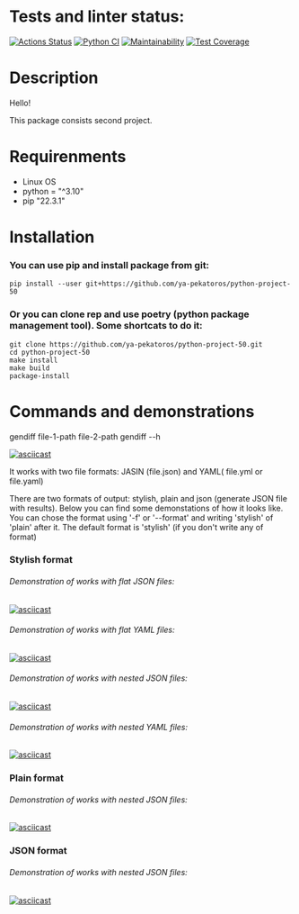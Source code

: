 # Tests and linter status:
[![Actions Status](https://github.com/ya-pekatoros/python-project-50/workflows/hexlet-check/badge.svg)](https://github.com/ya-pekatoros/python-project-50/actions)
[![Python CI](https://github.com/ya-pekatoros/python-project-50/actions/workflows/pyci.yml/badge.svg)](https://github.com/ya-pekatoros/python-project-50/actions/workflows/pyci.yml)
[![Maintainability](https://api.codeclimate.com/v1/badges/24e1c9e1a3d7156eb81c/maintainability)](https://codeclimate.com/github/ya-pekatoros/python-project-50/maintainability)
[![Test Coverage](https://api.codeclimate.com/v1/badges/24e1c9e1a3d7156eb81c/test_coverage)](https://codeclimate.com/github/ya-pekatoros/python-project-50/test_coverage)

# Description

Hello!

This package consists second project.

# Requirenments

* Linux OS
* python = "^3.10"
* pip "22.3.1"

# Installation

### You can use pip and install package from git:

    pip install --user git+https://github.com/ya-pekatoros/python-project-50

### Or you can clone rep and use poetry (python package management tool). Some shortcats to do it:

    git clone https://github.com/ya-pekatoros/python-project-50.git
    cd python-project-50
    make install
    make build
    package-install

# Commands and demonstrations

gendiff file-1-path file-2-path
    gendiff --h

[![asciicast](https://asciinema.org/a/nwp85W7BFsW8ybmsRJZCXibrt.svg)](https://asciinema.org/a/nwp85W7BFsW8ybmsRJZCXibrt)

It works with two file formats: JASIN (file.json) and YAML( file.yml or file.yaml)

There are two formats of output: stylish, plain and json (generate JSON file with results). Below you can find some demonstations of how it looks like. You can chose the format using '-f' or '--format' and writing 'stylish' of 'plain' after it. The default format is 'stylish' (if you don't write any of format)

### Stylish format

###### Demonstration of works with flat JSON files:

[![asciicast](https://asciinema.org/a/mIKPz61JM2dsScTsPyr8GEK7p.svg)](https://asciinema.org/a/mIKPz61JM2dsScTsPyr8GEK7p)

###### Demonstration of works with flat YAML files:

[![asciicast](https://asciinema.org/a/MRS0b80RK5t1NL0k5DQtPNAgJ.svg)](https://asciinema.org/a/MRS0b80RK5t1NL0k5DQtPNAgJ)

###### Demonstration of works with nested JSON files:

[![asciicast](https://asciinema.org/a/XgyKOJQAjMYkA6brZF4q2e7eM.svg)](https://asciinema.org/a/XgyKOJQAjMYkA6brZF4q2e7eM)

###### Demonstration of works with nested YAML files:

[![asciicast](https://asciinema.org/a/7P9asGZj8flZVKLfib7Xx5cgw.svg)](https://asciinema.org/a/7P9asGZj8flZVKLfib7Xx5cgw)

### Plain format

###### Demonstration of works with nested JSON files:

[![asciicast](https://asciinema.org/a/kTjeMUJ2vP4PuO42I7EFoIII4.svg)](https://asciinema.org/a/kTjeMUJ2vP4PuO42I7EFoIII4)

### JSON format

###### Demonstration of works with nested JSON files:

[![asciicast](https://asciinema.org/a/4ysoHgXxFUzgIW8bC6imGLr2o.svg)](https://asciinema.org/a/4ysoHgXxFUzgIW8bC6imGLr2o)